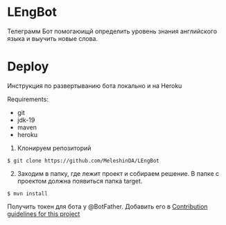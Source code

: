 # LEngBot
Телеграмм Бот помогаюищй определить уровень знания английского языка и выучить новые слова.
# Deploy
Инструкция по развертыванию бота локально и на Heroku

Requirements:
* git
* jdk-19
* maven
* heroku
1. Клонируем репозиторий 
```
$ git clone https://github.com/MeleshinDA/LEngBot
```
2. Заходим в папку, где лежит проект и собираем решение. В папке с проектом должна появиться папка target.
```
$ mvn install
```
Получить токен для бота у @BotFather. Добавить его в [Contribution guidelines for this project](docs/CONTRIBUTING.md)
